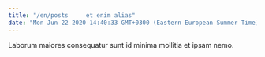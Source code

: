 ```yaml
---
title: "/en/posts     et enim alias"
date: "Mon Jun 22 2020 14:40:33 GMT+0300 (Eastern European Summer Time)"
---
```

Laborum maiores consequatur sunt id minima mollitia et ipsam nemo.